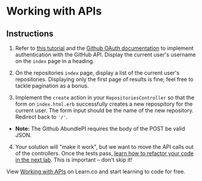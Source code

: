# Working with APIs

## Instructions

1. Refer to [this tutorial](https://github.com/learn-co-curriculum/web-auth-readme) and the [Github OAuth documentation](https://developer.github.com/v3/oauth/) to implement authentication with the GitHub API. Display the current user's username on the `index` page in a heading.

2. On the repositories `index` page, display a list of the current user's repositories. Displaying only the first page of results is fine; feel free to tackle pagination as a bonus.

3. Implement the `create` action in your `RepositoriesController` so that the form on `index.html.erb` successfully creates a new repospitory for the current user. The form input should be the name of the new repository. Redirect back to `'/'`. 
  * **Note:** The Github AbundlePI requires the body of the POST be valid JSON.

4. Your solution will "make it work", but we want to move the API calls out of the controllers. Once the tests pass, [learn how to refactor your code in the next lab](https://github.com/learn-co-curriculum/rails-refactoring-apis). This is important – don't skip it!
<p data-visibility='hidden'>View <a href='https://learn.co/lessons/rails-github-api' title='Working with APIs'>Working with APIs</a> on Learn.co and start learning to code for free.</p>
